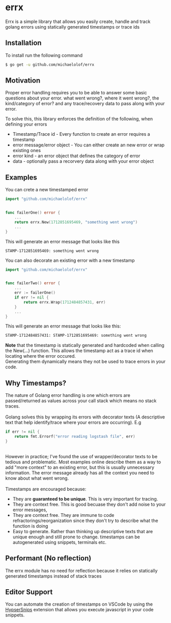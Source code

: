 # errx

Errx is a simple library that allows you easily create, handle and track golang errors using statically generated timestamps or trace ids

## Installation
To install run the following command
```sh
$ go get -u github.com/michaelolof/errx
```

## Motivation
Proper error handling requires you to be able to answer some basic questions about your error. what went wrong?, where it went wrong?, the kind/category of error? and any trace/recovery data to pass along with your error.

To solve this, this library enforces the definition of the following, when defining your errors
- Timestamp/Trace id - Every function to create an error requires a timestamp
- error message/error object - You can either create an new error or wrap existing ones
- error kind - an error object that defines the category of error
- data - optionally pass a recorvery data along with your error object

## Examples

You can crete a new timestamped error
```go
import "github.com/michaelolof/errx"


func failerOne() error {
    ...
    return errx.New(1712851695469, "something went wrong")
    ...
}
```

This will generate an error message that looks like this
```text
STAMP-1712851695469: something went wrong
```


You can also decorate an existing error with a new timestamp
```go
import "github.com/michaelolof/errx"


func failerTwo() error {
    ...
    err := failerOne()
    if err != nil {
        return errx.Wrap(1712484857431, err)
    }
    ...
}
```

This will generate an error message that looks like this:
```txt
STAMP-1712484857431: STAMP-1712851695469: something went wrong
```

**Note** that the timestamp is statically generated and hardcoded when calling the New(...) function. This allows the timestamp act as a trace id when locating where the error occured.
<br />
Generating them dynamically means they not be used to trace errors in your code.

## Why Timestamps?
The nature of Golang error handling is one which errors are passed/returned as values across your call stack which means no stack traces.
<br /><br />
Golang solves this by wrapping its errors with decorator texts (A descriptive text that help identify/trace where your errors are occurring). E.g
```go
if err != nil {
    return fmt.Errorf("error reading logstash file", err)
}
```
<br />
However in practice; I've found the use of wrapper/decorator texts to be tedious and problematic. Most examples online describe them as a way to add "more context" to an existing error, but this is usually unnecessary information. The error message already has all the context you need to know about what went wrong.
<br/><br/>
Timestamps are encouraged because:

- They are **guaranteed to be unique**. This is very important for tracing.
- They are context free. This is good becuase they don't add noise to your error messages,
- They are context free. They are immune to code refractorings/reorganization since they don't try to describe what the function is doing
- Easy to generate. Rather than thinking up descriptive texts that are unique enough and still prone to change. timestamps can be autogenerated using snippets, terminals etc.


## Performant (No reflection)
The errx module has no need for reflection because it relies on statically generated timestamps instead of stack traces

## Editor Support
You can automate the creation of timestamps on VSCode by using the [HypserSnips](https://marketplace.visualstudio.com/items?itemName=draivin.hsnips) extension that allows you execute javascript in your code snippets.